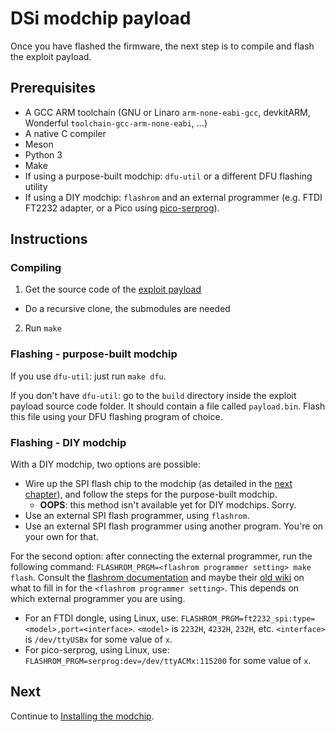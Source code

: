 # DSi modchip payload

Once you have flashed the firmware, the next step is to compile and flash the
exploit payload.

## Prerequisites

* A GCC ARM toolchain (GNU or Linaro `arm-none-eabi-gcc`, devkitARM, Wonderful `toolchain-gcc-arm-none-eabi`, ...)
* A native C compiler
* Meson
* Python 3
* Make
* If using a purpose-built modchip: `dfu-util` or a different DFU flashing utility
* If using a DIY modchip: `flashrom` and an external programmer (e.g. FTDI
  FT2232 adapter, or a Pico using [pico-serprog](https://github.com/stacksmashing/pico-serprog)).

## Instructions

### Compiling

1. Get the source code of the [exploit payload](https://github.com/dsi-modchip/payload)
  * Do a recursive clone, the submodules are needed
2. Run `make`

### Flashing - purpose-built modchip

If you use `dfu-util`: just run `make dfu`.

If you don't have `dfu-util`: go to the `build` directory inside the exploit
payload source code folder. It should contain a file called `payload.bin`. Flash
this file using your DFU flashing program of choice.

### Flashing - DIY modchip

With a DIY modchip, two options are possible:
* Wire up the SPI flash chip to the modchip (as detailed in the [next
  chapter](./install.md)), and follow the steps for the purpose-built modchip.
  * **OOPS**: this method isn't available yet for DIY modchips. Sorry.
* Use an external SPI flash programmer, using `flashrom`.
* Use an external SPI flash programmer using another program. You're on your
  own for that.

For the second option: after connecting the external programmer, run the
following command: `FLASHROM_PRGM=<flashrom programmer setting> make flash`.
Consult the [flashrom documentation](https://www.flashrom.org/) and maybe their
[old wiki](https://wiki.flashrom.org/Flashrom) on what to fill in for the
`<flashrom programmer setting>`. This depends on which external programmer you
are using.
* For an FTDI dongle, using Linux, use:
  `FLASHROM_PRGM=ft2232_spi:type=<model>,port=<interface>`. `<model>` is
  `2232H`, `4232H`, `232H`, etc. `<interface>` is `/dev/ttyUSBx` for some value
  of `x`.
* For pico-serprog, using Linux, use:
  `FLASHROM_PRGM=serprog:dev=/dev/ttyACMx:115200` for some value of `x`.

## Next

Continue to [Installing the modchip](./install.md).
